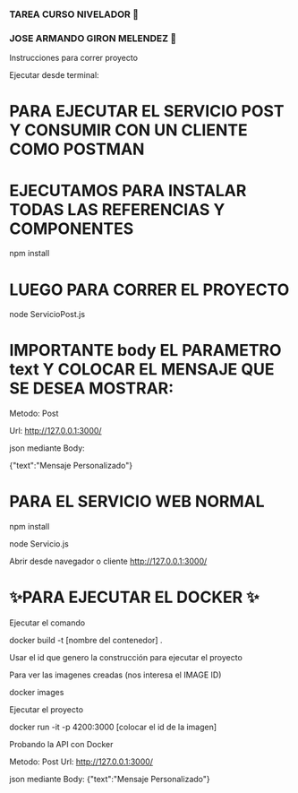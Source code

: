 ### TAREA CURSO NIVELADOR 👋
### JOSE ARMANDO GIRON MELENDEZ 👯


Instrucciones para correr proyecto

Ejecutar desde terminal:


# PARA EJECUTAR EL SERVICIO POST Y CONSUMIR CON UN CLIENTE COMO POSTMAN

# EJECUTAMOS PARA INSTALAR TODAS LAS REFERENCIAS Y COMPONENTES 
npm install 

# LUEGO PARA CORRER EL PROYECTO

node ServicioPost.js

# IMPORTANTE body EL PARAMETRO  text Y COLOCAR EL MENSAJE QUE SE DESEA MOSTRAR:
Metodo: Post 

Url: http://127.0.0.1:3000/

json mediante Body:

{"text":"Mensaje Personalizado"}


# PARA EL SERVICIO WEB NORMAL 

npm install 

node Servicio.js

Abrir desde navegador o cliente http://127.0.0.1:3000/



# ✨PARA EJECUTAR EL DOCKER ✨

Ejecutar el comando

docker build -t [nombre del contenedor] .

Usar el id que genero la construcción para ejecutar el proyecto

Para ver las imagenes creadas (nos interesa el IMAGE ID)

docker images

Ejecutar el proyecto

docker run -it -p 4200:3000 [colocar el id de la imagen]

Probando la API con Docker

Metodo: Post 
Url: http://127.0.0.1:3000/

json mediante Body:
{"text":"Mensaje Personalizado"}



